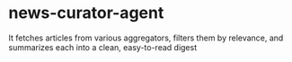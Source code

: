 # news-curator-agent
It fetches articles from various aggregators, filters them by relevance, and summarizes each into a clean, easy-to-read digest 

